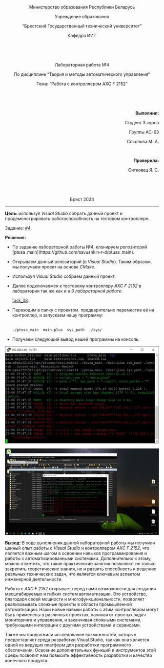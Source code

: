 <p align="center"> Министерство образования Республики Беларусь</p>
<p align="center">Учреждение образования</p>
<p align="center">“Брестский Государственный технический университет”</p>
<p align="center">Кафедра ИИТ</p>
<br><br><br>
<p align="center">Лабораторная работа №4</p>
<p align="center">По дисциплине “Теория и методы автоматического управления”</p>
<p align="center">Тема: “Работа с контроллером AXC F 2152”</p>
<br><br><br>
<p align="right"><strong>Выполнил:</strong></p>
<p align="right">Студент 3 курса</p>
<p align="right">Группы АС-63</p>
<p align="right">Соколова М. А.</p>
<br>
<p align="right"><strong>Проверила:</strong></p>
<p align="right">Ситковец Я. С.</p>
<br><br><br>
<p align="center">Брест 2024</p>

---
<p> <strong>Цель: </strong>используя <em>Visual Studio</em> собрать данный проект и продемонстрировать работоспособность на тестовом контроллере.</p> 

Задание: [#4](../../../../tasks/task_04/readme.md).
<p> <strong>Решение:</strong> </p>
<ul>
<li>По заданию лабораторной работы №4, клонируем репозиторий [ptusa_main](https://github.com/savushkin-r-d/ptusa_main).</li>
<li><p>Открываем данный репозиторий (в <em>Visual Studio</em>). Таким образом, мы получаем проект на основе <em>CMake</em>.</p></li>
<li><p>Используя <em>Visual Studio</em> собраем данный проект.</p></li>
<li><p>Далее подключаемся к тестовому контроллеру <em>AXC F 2152</em> в лаборатории так же как и в <em>3 лабораторной работе:</em> </p></li>

[task_03](../../task_03/doc/readme.md).

<li><p>Переходим в папку с проектом, предварительно переместив её на контроллер, и запускаем нашу программу:</p></li>

``` bash

./ptusa_main  main.plua  sys_path  ./sys/

```

<li><p>Получаем следующий вывод нашей программы на консоль: </p></li>

</ul>

![](../images/console.png)

![](../images/console-full-screen.png)

<p> <strong> Вывод:</strong> В ходе выполнения данной лабораторной работы мы получили ценный опыт работы с <em>Visual Studio</em> и контроллером <em>AXC F 2152</em>, что является важным шагом в освоении навыков программирования и работы с автоматизированными системами. Дополнительно к этому, можно отметить, что такие практические занятия позволяют не только закрепить теоретические знания, но и развить способность к решению реальных технических задач, что является ключевым аспектом инженерной деятельности.
<p>Работа с <em>AXC F 2152</em> открывает перед нами возможности для создания масштабируемых и гибких систем автоматизации. Это устройство, благодаря своей мощности и многофункциональности, позволяет реализовывать сложные проекты в области промышленной автоматизации. Наши новые навыки работы с этим контроллером могут быть применены в различных проектах, начиная от простых задач мониторинга и управления, и заканчивая сложными системами, требующими интеграции с другими устройствами и сервисами.</p>
<p>Также мы продолжили исследование возможностей, которые предоставляет среда разработки Visual Studio, так как она является одной из ведущих платформ для разработки программного обеспечения. Освоение дополнительных функций и инструментов этой среды позволит нам повысить эффективность разработки и качество конечного продукта.</p>
